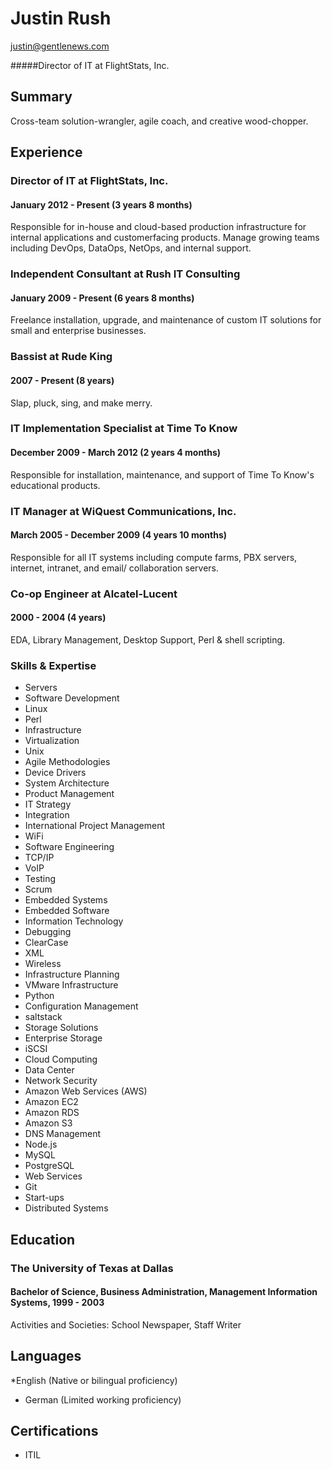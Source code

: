 # Justin Rush
<justin@gentlenews.com>

#####Director of IT at FlightStats, Inc. 

## Summary
Cross-team solution-wrangler, agile coach, and creative wood-chopper.

## Experience

### Director of IT at FlightStats, Inc.
#### January 2012 - Present (3 years 8 months)

Responsible for in-house and cloud-based production infrastructure for internal applications and customerfacing
products. Manage growing teams including DevOps, DataOps, NetOps, and internal support.

### Independent Consultant at Rush IT Consulting
#### January 2009 - Present (6 years 8 months)

Freelance installation, upgrade, and maintenance of custom IT solutions for small and enterprise businesses.

### Bassist at Rude King
#### 2007 - Present (8 years)

Slap, pluck, sing, and make merry.


### IT Implementation Specialist at Time To Know
#### December 2009 - March 2012 (2 years 4 months)

Responsible for installation, maintenance, and support of Time To Know's educational products.

### IT Manager at WiQuest Communications, Inc.
#### March 2005 - December 2009 (4 years 10 months)

Responsible for all IT systems including compute farms, PBX servers, internet, intranet, and email/
collaboration servers.

### Co-op Engineer at Alcatel-Lucent
#### 2000 - 2004 (4 years)

EDA, Library Management, Desktop Support, Perl & shell scripting.


### Skills & Expertise
* Servers
* Software Development
* Linux
* Perl
* Infrastructure
* Virtualization
* Unix
* Agile Methodologies
* Device Drivers
* System Architecture
* Product Management
* IT Strategy
* Integration
* International Project Management
* WiFi
* Software Engineering
* TCP/IP
* VoIP
* Testing
* Scrum
* Embedded Systems
* Embedded Software
* Information Technology
* Debugging
* ClearCase
* XML
* Wireless
* Infrastructure Planning
* VMware Infrastructure
* Python
* Configuration Management
* saltstack
* Storage Solutions
* Enterprise Storage
* iSCSI
* Cloud Computing
* Data Center
* Network Security
* Amazon Web Services (AWS)
* Amazon EC2
* Amazon RDS
* Amazon S3
* DNS Management
* Node.js
* MySQL
* PostgreSQL
* Web Services
* Git
* Start-ups
* Distributed Systems

## Education
### The University of Texas at Dallas
#### Bachelor of Science, Business Administration, Management Information Systems, 1999 - 2003
Activities and Societies: School Newspaper, Staff Writer


## Languages
*English (Native or bilingual proficiency)
* German (Limited working proficiency)

## Certifications
* ITIL
 
